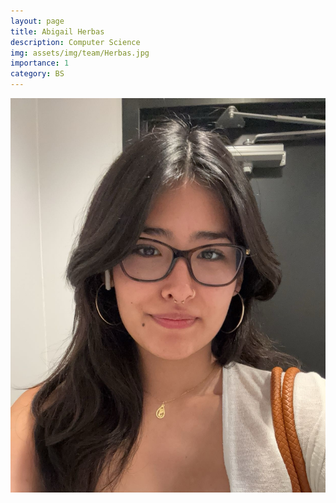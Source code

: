 ```yaml
---
layout: page
title: Abigail Herbas
description: Computer Science
img: assets/img/team/Herbas.jpg
importance: 1
category: BS
---
```


<div class="profile"> 
<img src="assets/img/team/Herbas.jpg" class="img-fluid z-depth-1 rounded"/>
</div>

